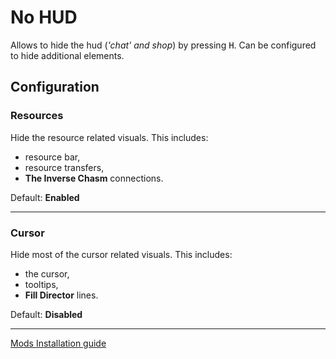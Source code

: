 # No HUD

Allows to hide the hud (_'chat' and shop_) by pressing <kbd>H</kbd>. Can be configured to hide additional elements.

## Configuration

### Resources

Hide the resource related visuals.
This includes:

- resource bar,
- resource transfers,
- **The Inverse Chasm** connections.

Default: **Enabled**

---

### Cursor

Hide most of the cursor related visuals.
This includes: 

- the cursor,
- tooltips,
- **Fill Director** lines.

Default: **Disabled**

---

[Mods Installation guide](https://github.com/RafalBerezin/Sixty_Four_Mods?tab=readme-ov-file#how-to-install)
